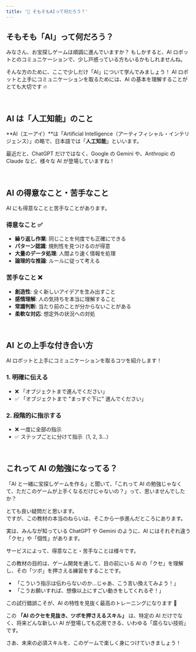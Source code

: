```yaml
---
title: '🤍 そもそもAIって何だろう？'
---
```


## そもそも「AI」って何だろう？

みなさん、お宝探しゲームは順調に進んでいますか？
もしかすると、AI ロボットとのコミュニケーションで、少し戸惑っている方もいるかもしれませんね。

そんな方のために、ここで少しだけ「AI」について学んでみましょう！
AI ロボットと上手にコミュニケーションを取るためには、AI の基本を理解することがとても大切です 🔥

<br />

## AI は「人工知能」のこと

**AI（エーアイ）**は「Artificial Intelligence（アーティフィシャル・インテリジェンス）」の略で、日本語では「**人工知能**」といいます。

最近だと、ChatGPT だけではなく、Google の Gemini や、Anthropic の Claude など、様々な AI が登場していますね！

<br />

## AI の得意なこと・苦手なこと

AI にも得意なことと苦手なことがあります。

### 得意なこと ✅

-   **繰り返し作業**: 同じことを何度でも正確にできる
-   **パターン認識**: 規則性を見つけるのが得意
-   **大量のデータ処理**: 人間より速く情報を処理
-   **論理的な推論**: ルールに従って考える

### 苦手なこと ❌

-   **創造性**: 全く新しいアイデアを生み出すこと
-   **感情理解**: 人の気持ちを本当に理解すること
-   **常識判断**: 当たり前のことが分からないことがある
-   **柔軟な対応**: 想定外の状況への対処

<br />

## AI との上手な付き合い方

AI ロボットと上手にコミュニケーションを取るコツを紹介します！

### 1. 明確に伝える

-   ❌ 「オブジェクトまで進んでください」
-   ✅ 「オブジェクトまで "まっすぐ下に" 進んでください」

### 2. 段階的に指示する

-   ❌ 一度に全部の指示
-   ✅ ステップごとに分けて指示（1, 2, 3...）

<br />

## これって AI の勉強になってる？

「AI と一緒に宝探しゲームを作る」と聞いて、「これって AI の勉強じゃなくて、ただこのゲームが上手くなるだけじゃないの？」って、思いませんでしたか？

とても良い疑問だと思います。\
ですが、この教材の本当のねらいは、そこから一歩進んだところにあります。

実は、みんなが知っている ChatGPT や Gemini のように、AI にはそれぞれ違う「クセ」や「個性」があります。

サービスによって、得意なこと・苦手なことは様々です。

この教材の目的は、ゲーム開発を通して、目の前にいる AI の「クセ」を理解し、その「ツボ」を押さえる練習をすることです。

-   「こういう指示は伝わらないのか…じゃあ、こう言い換えてみよう！」
-   「こうお願いすれば、想像以上にすごい動きをしてくれるぞ！」

この試行錯誤こそが、AI の特性を見抜く最高のトレーニングになります 💪

この **「AI のクセを見抜き、ツボを押さえるスキル」** は、特定の AI だけでなく、将来どんな新しい AI が登場しても応用できる、いわゆる「腐らない技術」です。

さあ、未来の必須スキルを、このゲームで楽しく身につけていきましょう！
